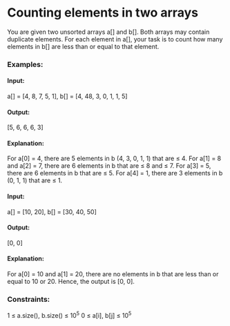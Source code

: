 # Counting elements in two arrays
You are given two unsorted arrays a[] and b[]. Both arrays may contain duplicate elements. For each element in a[], your task is to count how many elements in b[] are less than or equal to that element.

### Examples:
#### Input: 
a[] = [4, 8, 7, 5, 1], b[] = [4, 48, 3, 0, 1, 1, 5]
#### Output: 
[5, 6, 6, 6, 3]
#### Explanation: 
For a[0] = 4, there are 5 elements in b (4, 3, 0, 1, 1) that are ≤ 4.
For a[1] = 8 and a[2] = 7, there are 6 elements in b that are ≤ 8 and ≤ 7.
For a[3] = 5, there are 6 elements in b that are ≤ 5.
For a[4] = 1, there are 3 elements in b (0, 1, 1) that are ≤ 1.

#### Input:
a[] = [10, 20], b[] = [30, 40, 50]
#### Output:
[0, 0]
#### Explanation: 
For a[0] = 10 and a[1] = 20, there are no elements in b that are less than or equal to 10 or 20. Hence, the output is [0, 0].

### Constraints:
1 ≤ a.size(), b.size() ≤ $`10^5`$
0 ≤ a[i], b[j] ≤ $`10^5`$


